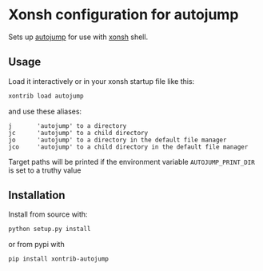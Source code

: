 # Xonsh configuration for autojump

Sets up [autojump](https://github.com/wting/autojump) for use with
[xonsh](https://github.com/xonsh/xonsh) shell.

## Usage

Load it interactively or in your xonsh startup file like this:

```bash
xontrib load autojump
```

and use these aliases:

    j		'autojump' to a directory
    jc		'autojump' to a child directory
    jo		'autojump' to a directory in the default file manager
    jco		'autojump' to a child directory in the default file manager


Target paths will be printed if the environment variable `AUTOJUMP_PRINT_DIR`
is set to a truthy value

## Installation

Install from source with:

```bash
python setup.py install
```

or from pypi with

```bash
pip install xontrib-autojump
```



